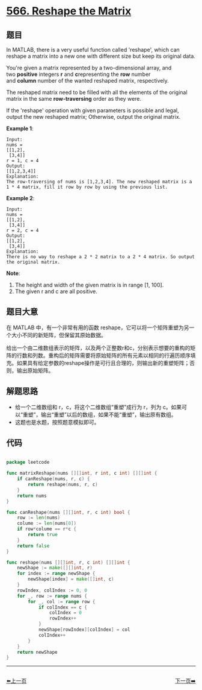 # [566. Reshape the Matrix](https://leetcode.com/problems/reshape-the-matrix/)


## 题目

In MATLAB, there is a very useful function called 'reshape', which can reshape a matrix into a new one with different size but keep its original data.

You're given a matrix represented by a two-dimensional array, and two **positive** integers **r** and **c**representing the **row** number and **column** number of the wanted reshaped matrix, respectively.

The reshaped matrix need to be filled with all the elements of the original matrix in the same **row-traversing** order as they were.

If the 'reshape' operation with given parameters is possible and legal, output the new reshaped matrix; Otherwise, output the original matrix.

**Example 1**:

    Input: 
    nums = 
    [[1,2],
     [3,4]]
    r = 1, c = 4
    Output: 
    [[1,2,3,4]]
    Explanation:
    The row-traversing of nums is [1,2,3,4]. The new reshaped matrix is a 1 * 4 matrix, fill it row by row by using the previous list.

**Example 2**:

    Input: 
    nums = 
    [[1,2],
     [3,4]]
    r = 2, c = 4
    Output: 
    [[1,2],
     [3,4]]
    Explanation:
    There is no way to reshape a 2 * 2 matrix to a 2 * 4 matrix. So output the original matrix.

**Note**:

1. The height and width of the given matrix is in range [1, 100].
2. The given r and c are all positive.


## 题目大意

在 MATLAB 中，有一个非常有用的函数 reshape，它可以将一个矩阵重塑为另一个大小不同的新矩阵，但保留其原始数据。

给出一个由二维数组表示的矩阵，以及两个正整数r和c，分别表示想要的重构的矩阵的行数和列数。重构后的矩阵需要将原始矩阵的所有元素以相同的行遍历顺序填充。如果具有给定参数的reshape操作是可行且合理的，则输出新的重塑矩阵；否则，输出原始矩阵。



## 解题思路


- 给一个二维数组和 r，c，将这个二维数组“重塑”成行为 r，列为 c。如果可以“重塑”，输出“重塑”以后的数组，如果不能“重塑”，输出原有数组。
- 这题也是水题，按照题意模拟即可。



## 代码

```go

package leetcode

func matrixReshape(nums [][]int, r int, c int) [][]int {
	if canReshape(nums, r, c) {
		return reshape(nums, r, c)
	}
	return nums
}

func canReshape(nums [][]int, r, c int) bool {
	row := len(nums)
	colume := len(nums[0])
	if row*colume == r*c {
		return true
	}
	return false
}

func reshape(nums [][]int, r, c int) [][]int {
	newShape := make([][]int, r)
	for index := range newShape {
		newShape[index] = make([]int, c)
	}
	rowIndex, colIndex := 0, 0
	for _, row := range nums {
		for _, col := range row {
			if colIndex == c {
				colIndex = 0
				rowIndex++
			}
			newShape[rowIndex][colIndex] = col
			colIndex++
		}
	}
	return newShape
}

```


----------------------------------------------
<div style="display: flex;justify-content: space-between;align-items: center;">
<p><a href="https://books.halfrost.com/leetcode/ChapterFour/0500~0599/0563.Binary-Tree-Tilt/">⬅️上一页</a></p>
<p><a href="https://books.halfrost.com/leetcode/ChapterFour/0500~0599/0567.Permutation-in-String/">下一页➡️</a></p>
</div>
